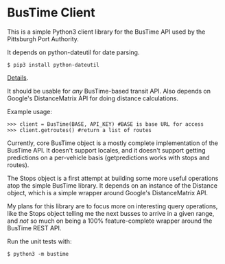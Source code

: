 # BusTime Client
This is a simple Python3 client library for the BusTime API used by the Pittsburgh Port Authority. 

It depends on python-dateutil for date parsing.

    $ pip3 install python-dateutil

[Details](http://realtime.portauthority.org/bustime/home.jsp).

It should be usable for *any* BusTime-based transit API. Also depends on Google's 
DistanceMatrix API for doing distance calculations.

Example usage:

    >>> client = BusTime(BASE, API_KEY) #BASE is base URL for access
    >>> client.getroutes() #return a list of routes

Currently, core BusTime object is a mostly complete implementation of the BusTime API. It doesn't support locales, and it doesn't support getting predictions on a per-vehicle basis (getpredictions works with stops and routes).

The Stops object is a first attempt at building some more useful operations atop the simple BusTime library. It depends on an instance of the Distance object, which is a simple wrapper around Google's DistanceMatrix API.

My plans for this library are to focus more on interesting query operations, like the Stops object telling me the next busses to arrive in a given range, and *not* so much on being a 100% feature-complete wrapper around the BusTime REST API. 

Run the unit tests with:

    $ python3 -m bustime